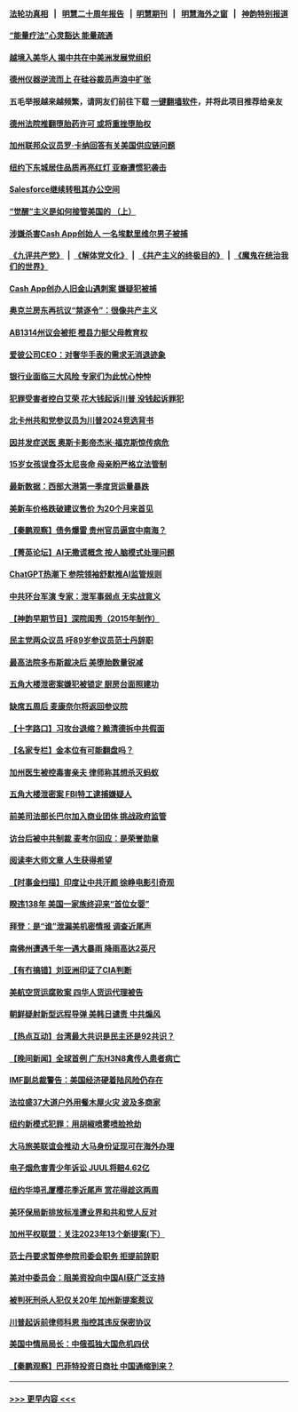 #### [法轮功真相](https://github.com/gfw-breaker/truth/blob/master/README.md?t=0) &nbsp;&nbsp;|&nbsp;&nbsp; [明慧二十周年报告](https://github.com/gfw-breaker/mh-reports/blob/master/README.md?t=0) &nbsp;&nbsp;|&nbsp;&nbsp;[明慧期刊](https://github.com/gfw-breaker/mh-qikan) &nbsp;&nbsp;|&nbsp;&nbsp; [明慧海外之窗](https://github.com/gfw-breaker/mh-news/blob/master/README.md?t=0) &nbsp;&nbsp;|&nbsp;&nbsp; [神韵特别报道](https://github.com/gfw-breaker/mh-news/blob/master/shenyun.md?t=0)
#### [“能量疗法”心灵豁达  能量疏通](../pages/nsc412/n13972689.md?t=04141543) 
#### [越境入美华人 揭中共在中美洲发展党组织](../pages/nsc412/n13972592.md?t=04141543) 
#### [德州仪器逆流而上  在硅谷裁员声浪中扩张](../pages/nsc412/n13972657.md?t=04141543) 
#### 五毛举报越来越频繁，请网友们前往下载 [一键翻墙软件](https://github.com/gfw-breaker/ssr-accounts)，并将此项目推荐给亲友
#### [德州法院推翻堕胎药许可 或将重挫堕胎权](../pages/nsc412/n13972646.md?t=04141543) 
#### [加州联邦众议员罗·卡纳回答有关美国供应链问题](../pages/nsc412/n13972640.md?t=04141543) 
#### [纽约下东城居住品质再亮红灯 亚裔遭惯犯袭击](../pages/nsc412/n13972532.md?t=04141543) 
#### [Salesforce继续转租其办公空间](../pages/nsc412/n13972620.md?t=04141543) 
#### [“觉醒”主义是如何接管美国的 （上）](../pages/nsc412/n13972534.md?t=04141543) 
#### [涉嫌杀害Cash App创始人 一名埃默里维尔男子被捕](../pages/nsc412/n13972607.md?t=04141543) 
#### [《九评共产党》](https://github.com/begood0513/9ping.md/blob/master/README.md) &nbsp;|&nbsp; [《解体党文化》](../../../../jtdwh.md/blob/master/README.md)  &nbsp;|&nbsp; [《共产主义的终极目的》](../../../../gczydzjmd.md/blob/master/README.md) &nbsp;|&nbsp; [《魔鬼在统治我们的世界》](../../../../mgztzwmdsj.md/blob/master/README.md) 
#### [Cash App创办人旧金山遇刺案 嫌疑犯被捕](../pages/nsc412/n13972544.md?t=04141543) 
#### [奥克兰房东再抗议“禁逐令”：很像共产主义](../pages/nsc412/n13972601.md?t=04141543) 
#### [AB1314州议会被拒 橙县力挺父母教育权](../pages/nsc412/n13972546.md?t=04141543) 
#### [爱彼公司CEO：对奢华手表的需求无消退迹象](../pages/nsc412/n13972440.md?t=04141543) 
#### [银行业面临三大风险 专家们为此忧心忡忡](../pages/nsc412/n13972577.md?t=04141543) 
#### [犯罪受害者控白艾荣 花大钱起诉川普 没钱起诉罪犯](../pages/nsc412/n13972530.md?t=04141543) 
#### [北卡州共和党参议员为川普2024竞选背书](../pages/nsc412/n13972454.md?t=04141543) 
#### [因并发症送医 奥斯卡影帝杰米‧福克斯惊传病危](../pages/nsc412/n13972370.md?t=04141543) 
#### [15岁女孩误食芬太尼丧命 母亲盼严格立法管制](../pages/nsc412/n13972461.md?t=04141543) 
#### [最新数据：西部大港第一季度货运量暴跌](../pages/nsc412/n13972451.md?t=04141543) 
#### [美新车价格跌破建议售价 为20个月来首见](../pages/nsc412/n13972384.md?t=04141543) 
#### [【秦鹏观察】债务爆雷 贵州官员逼宫中南海？](../pages/nsc412/n13972378.md?t=04141543) 
#### [【菁英论坛】AI无撒谎概念 按人脑模式处理问题](../pages/nsc412/n13972340.md?t=04141543) 
#### [ChatGPT热潮下 参院领袖舒默推AI监管规则](../pages/nsc412/n13972342.md?t=04141543) 
#### [中共环台军演 专家：泄军事弱点 无实战意义](../pages/nsc412/n13971468.md?t=04141543) 
#### [【神韵早期节目】深院闺秀（2015年制作）](../pages/nsc412/n13972224.md?t=04141543) 
#### [民主党两众议员 吁89岁参议员范士丹辞职](../pages/nsc412/n13972348.md?t=04141543) 
#### [最高法院多布斯裁决后 美堕胎数量锐减](../pages/nsc412/n13972283.md?t=04141543) 
#### [五角大楼泄密案嫌犯被锁定 厨房台面照建功](../pages/nsc412/n13972305.md?t=04141543) 
#### [缺席五周后 麦康奈尔将返回参议院](../pages/nsc412/n13972296.md?t=04141543) 
#### [【十字路口】习攻台退缩？赖清德拆中共假面](../pages/nsc412/n13972261.md?t=04141543) 
#### [【名家专栏】金本位有可能翻盘吗？](../pages/nsc412/n13971975.md?t=04141543) 
#### [加州医生被控毒害亲夫 律师称其想杀灭蚂蚁](../pages/nsc412/n13972326.md?t=04141543) 
#### [五角大楼泄密案 FBI特工逮捕嫌疑人](../pages/nsc412/n13972291.md?t=04141543) 
#### [前美司法部长巴尔加入商业团体 挑战政府监管](../pages/nsc412/n13972194.md?t=04141543) 
#### [访台后被中共制裁 麦考尔回应：是荣誉勋章](../pages/nsc412/n13972263.md?t=04141543) 
#### [阅读李大师文章 人生获得希望](../pages/nsc412/n13971466.md?t=04141543) 
#### [【时事金扫描】印度让中共汗颜 徐峥电影引奇观](../pages/nsc412/n13972126.md?t=04141543) 
#### [睽违138年 美国一家族终迎来“首位女婴”](../pages/nsc412/n13971051.md?t=04141543) 
#### [拜登：是“谁”泄漏美机密情报 调查近尾声](../pages/nsc412/n13972225.md?t=04141543) 
#### [南佛州遭遇千年一遇大暴雨 降雨高达2英尺](../pages/nsc412/n13972192.md?t=04141543) 
#### [【有冇搞错】刘亚洲印证了CIA判断](../pages/nsc412/n13972196.md?t=04141543) 
#### [美航空货运腐败案 四华人货运代理被告](../pages/nsc412/n13971644.md?t=04141543) 
#### [朝鲜疑射新型远程导弹 美韩日谴责 中共煽风](../pages/nsc412/n13971982.md?t=04141543) 
#### [【热点互动】台湾最大共识是民主还是92共识？](../pages/nsc412/n13971497.md?t=04141543) 
#### [【晚间新闻】全球首例 广东H3N8禽传人患者病亡](../pages/nsc412/n13971910.md?t=04141543) 
#### [IMF副总裁警告：美国经济硬着陆风险仍存在](../pages/nsc412/n13971840.md?t=04141543) 
#### [法拉盛37大道户外用餐木屋火灾 波及多商家](../pages/nsc412/n13971687.md?t=04141543) 
#### [纽约新模式犯罪：用胡椒喷雾喷脸抢劫](../pages/nsc412/n13971685.md?t=04141543) 
#### [大马旅美联谊会推动 大马身份证现可在海外办理](../pages/nsc412/n13971642.md?t=04141543) 
#### [电子烟危害青少年诉讼 JUUL将赔4.62亿](../pages/nsc412/n13971658.md?t=04141543) 
#### [纽约华埠孔厦樱花季近尾声 赏花得趁这两周](../pages/nsc412/n13971652.md?t=04141543) 
#### [美环保局新排放标准遭业界和共和党人反对](../pages/nsc412/n13971731.md?t=04141543) 
#### [加州平权联盟：关注2023年13个新提案(下）](../pages/nsc412/n13971628.md?t=04141543) 
#### [范士丹要求暂停参院司委会职务 拒提前辞职](../pages/nsc412/n13971611.md?t=04141543) 
#### [美对中委员会：阻美资投向中国AI获广泛支持](../pages/nsc412/n13971564.md?t=04141543) 
#### [被判死刑杀人犯仅关20年 加州新提案惹议](../pages/nsc412/n13971617.md?t=04141543) 
#### [川普起诉前律师科恩 指控其违反保密协议](../pages/nsc412/n13971506.md?t=04141543) 
#### [美国中情局局长：中俄孤独大国危机四伏](../pages/nsc412/n13971460.md?t=04141543) 
#### [【秦鹏观察】巴菲特投资日商社 中国通缩到来？](../pages/nsc412/n13971492.md?t=04141543) 

----
#### [ >>> 更早内容 <<< ](../indexes/nsc412-earlier.md)
